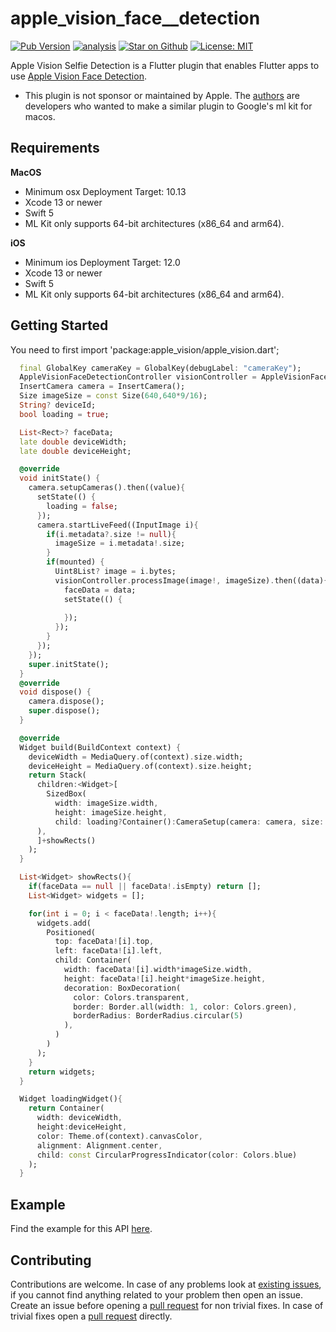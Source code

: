 # apple\_vision\_face_\_detection

[![Pub Version](https://img.shields.io/pub/v/apple_vision_face_detection)](https://pub.dev/packages/apple_vision_face_detection)
[![analysis](https://github.com/Knightro63/apple_vision/actions/workflows/flutter.yml/badge.svg)](https://github.com/Knightro63/apple_vision/actions/)
[![Star on Github](https://img.shields.io/github/stars/Knightro63/apple_vision.svg?style=flat&logo=github&colorB=deeppink&label=stars)](https://github.com/Knightro63/apple_vision)
[![License: MIT](https://img.shields.io/badge/license-MIT-purple.svg)](https://opensource.org/licenses/MIT)

Apple Vision Selfie Detection is a Flutter plugin that enables Flutter apps to use [Apple Vision Face Detection]().

- This plugin is not sponsor or maintained by Apple. The [authors](https://github.com/Knightro63/apple_vision/blob/main/AUTHORS) are developers who wanted to make a similar plugin to Google's ml kit for macos.

## Requirements

**MacOS**
 - Minimum osx Deployment Target: 10.13
 - Xcode 13 or newer
 - Swift 5
 - ML Kit only supports 64-bit architectures (x86_64 and arm64).

**iOS**
 - Minimum ios Deployment Target: 12.0
 - Xcode 13 or newer
 - Swift 5
 - ML Kit only supports 64-bit architectures (x86_64 and arm64).

## Getting Started

You need to first import 'package:apple_vision/apple_vision.dart';

```dart
  final GlobalKey cameraKey = GlobalKey(debugLabel: "cameraKey");
  AppleVisionFaceDetectionController visionController = AppleVisionFaceDetectionController();
  InsertCamera camera = InsertCamera();
  Size imageSize = const Size(640,640*9/16);
  String? deviceId;
  bool loading = true;

  List<Rect>? faceData;
  late double deviceWidth;
  late double deviceHeight;

  @override
  void initState() {
    camera.setupCameras().then((value){
      setState(() {
        loading = false;
      });
      camera.startLiveFeed((InputImage i){
        if(i.metadata?.size != null){
          imageSize = i.metadata!.size;
        }
        if(mounted) {
          Uint8List? image = i.bytes;
          visionController.processImage(image!, imageSize).then((data){
            faceData = data;
            setState(() {
              
            });
          });
        }
      });
    });
    super.initState();
  }
  @override
  void dispose() {
    camera.dispose();
    super.dispose();
  }

  @override
  Widget build(BuildContext context) {
    deviceWidth = MediaQuery.of(context).size.width;
    deviceHeight = MediaQuery.of(context).size.height;
    return Stack(
      children:<Widget>[
        SizedBox(
          width: imageSize.width, 
          height: imageSize.height, 
          child: loading?Container():CameraSetup(camera: camera, size: imageSize)
      ),
      ]+showRects()
    );
  }

  List<Widget> showRects(){
    if(faceData == null || faceData!.isEmpty) return [];
    List<Widget> widgets = [];

    for(int i = 0; i < faceData!.length; i++){
      widgets.add(
        Positioned(
          top: faceData![i].top,
          left: faceData![i].left,
          child: Container(
            width: faceData![i].width*imageSize.width,
            height: faceData![i].height*imageSize.height,
            decoration: BoxDecoration(
              color: Colors.transparent,
              border: Border.all(width: 1, color: Colors.green),
              borderRadius: BorderRadius.circular(5)
            ),
          )
        )
      );
    }
    return widgets;
  }

  Widget loadingWidget(){
    return Container(
      width: deviceWidth,
      height:deviceHeight,
      color: Theme.of(context).canvasColor,
      alignment: Alignment.center,
      child: const CircularProgressIndicator(color: Colors.blue)
    );
  }
```

## Example

Find the example for this API [here](https://github.com/Knightro63/apple_vision/tree/main/packages/apple_vision_face_detection/example/lib/main.dart).

## Contributing

Contributions are welcome.
In case of any problems look at [existing issues](https://github.com/Knightro63/apple_vision/issues), if you cannot find anything related to your problem then open an issue.
Create an issue before opening a [pull request](https://github.com/Knightro63/apple_vision/pulls) for non trivial fixes.
In case of trivial fixes open a [pull request](https://github.com/Knightro63/apple_vision/pulls) directly.
